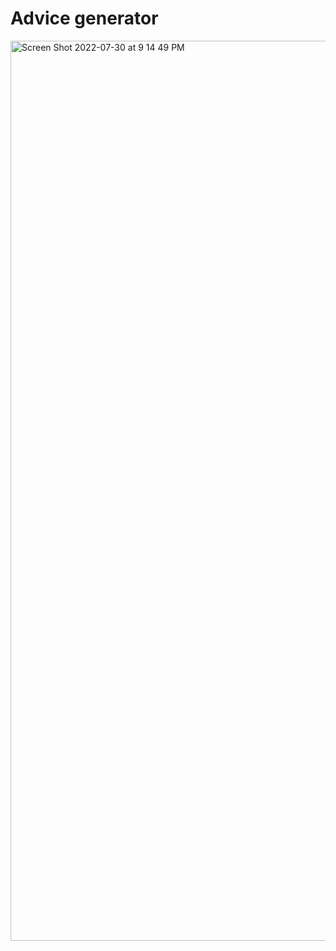 # Advice generator

<img width="1440" alt="Screen Shot 2022-07-30 at 9 14 49 PM" src="https://user-images.githubusercontent.com/68749736/181925800-ac8c106d-6d98-4819-a1af-3fed26e24941.png">

